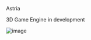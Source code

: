 Astria

3D Game Engine in development


![image](https://github.com/2ndReallyCoolName/Astria/assets/16818715/953cad38-cdd9-4307-8ccb-7ff99e481411)
